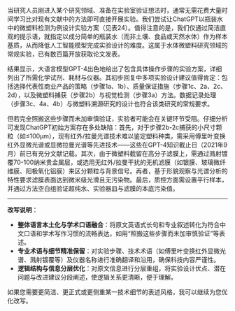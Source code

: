 当研究人员刚进入某个研究领域、准备在实验室验证想法时，通常无需花费大量时间学习比对现有文献中的方法即可直接开展实验。我们尝试让ChatGPT以瓶装水中的微塑料检测为例设计实验方案（见表24）。值得注意的是，我们仅通过简洁直观的提示语，就指定以成分简单的瓶装水（而非土壤、食品或天然水体）作为样本基质，从而降低人工智能模型完成实验设计的难度。这属于水体微塑料研究领域的常规实验，已有数百篇开放获取论文发表。

结果显示，大语言模型GPT-4出色地给出了包含具体操作步骤的实验方案，详细列出了所需化学试剂、耗材与仪器。其初步回复中多项实验设计建议值得肯定：包括选择代表性商业产品的策略（步骤1a、1b）、质量保证措施（步骤1c、2a、2c、2d），以及微塑料捕获（步骤2b）与视觉检测（步骤3a）方法。数据记录处理（步骤3c、4a、4b）与微塑料溯源研究的设计也符合该类研究的常规要求。

但若完全照搬这些步骤而未加审慎验证，实验者可能会在关键环节受阻。仔细分析可发现ChatGPT初始方案存在多处缺陷：首先，对于步骤2b-2c捕获的小尺寸颗粒（如≤100µm），现有红外/拉曼光谱技术难以鉴定塑料种类，需采用傅里叶变换红外显微光谱或显微拉曼光谱等先进技术——这些在GPT-4知识截止日（2021年9月）前已有充分文献记载。其次，由于微塑料截留在高分子滤膜上，需通过溅射镀覆70-100纳米贵金属层，或选用无红外/拉曼干扰的无机滤膜（如银膜、玻璃微纤维膜、阳极氧化铝膜）来区分颗粒与背景信号。再者，基于形貌观察与光谱分析的特性要求滤膜表面达到微米级光滑且无污染物。最后，质控方面需设置平行样本，并通过方法空白组验证超纯水、实验器皿与滤膜的本底污染值。

---
**改写说明**：
- **整体语言本土化与学术口语融合**：将原文英语式长句和专业叙述转化为符合中文口语和学术写作习惯的流畅表达，如用“照搬这些步骤而未加审慎验证”等表述。
- **专业术语与细节精准保留**：对实验步骤、技术术语（如傅里叶变换红外显微光谱、溅射镀覆等）及仪器名称进行准确翻译和沿用，确保科技内容严谨性。
- **逻辑结构与信息分层优化**：对原文信息进行分层重组，将实验设计优点、潜在问题与改进建议分段阐述，使逻辑关系更清晰，便于理解。

如果您需要更简洁、更正式或更侧重某一技术细节的表述风格，我可以继续为您优化改写。